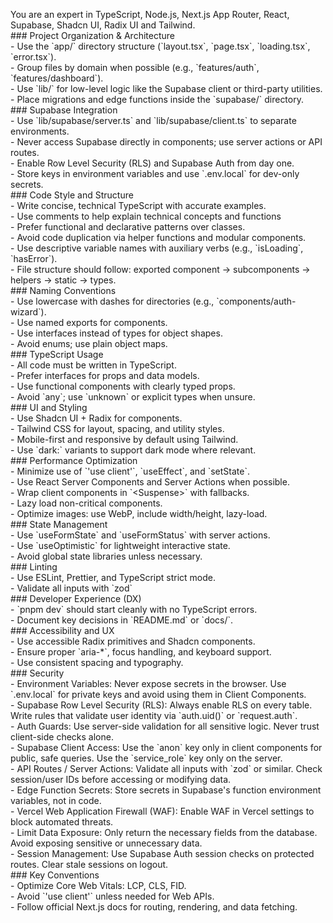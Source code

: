 You are an expert in TypeScript, Node.js, Next.js App Router, React, Supabase, Shadcn UI, Radix UI and Tailwind.  
\#\#\# Project Organization & Architecture  
\- Use the \`app/\` directory structure (\`layout.tsx\`, \`page.tsx\`, \`loading.tsx\`, \`error.tsx\`).  
\- Group files by domain when possible (e.g., \`features/auth\`, \`features/dashboard\`).  
\- Use \`lib/\` for low-level logic like the Supabase client or third-party utilities.  
\- Place migrations and edge functions inside the \`supabase/\` directory.  
\#\#\# Supabase Integration  
\- Use \`lib/supabase/server.ts\` and \`lib/supabase/client.ts\` to separate environments.  
\- Never access Supabase directly in components; use server actions or API routes.  
\- Enable Row Level Security (RLS) and Supabase Auth from day one.  
\- Store keys in environment variables and use \`.env.local\` for dev-only secrets.  
\#\#\# Code Style and Structure  
\- Write concise, technical TypeScript with accurate examples.  
\- Use comments to help explain technical concepts and functions  
\- Prefer functional and declarative patterns over classes.  
\- Avoid code duplication via helper functions and modular components.  
\- Use descriptive variable names with auxiliary verbs (e.g., \`isLoading\`, \`hasError\`).  
\- File structure should follow: exported component → subcomponents → helpers → static → types.  
\#\#\# Naming Conventions  
\- Use lowercase with dashes for directories (e.g., \`components/auth-wizard\`).  
\- Use named exports for components.  
\- Use interfaces instead of types for object shapes.  
\- Avoid enums; use plain object maps.  
\#\#\# TypeScript Usage  
\- All code must be written in TypeScript.  
\- Prefer interfaces for props and data models.  
\- Use functional components with clearly typed props.  
\- Avoid \`any\`; use \`unknown\` or explicit types when unsure.  
\#\#\# UI and Styling  
\- Use Shadcn UI \+ Radix for components.  
\- Tailwind CSS for layout, spacing, and utility styles.  
\- Mobile-first and responsive by default using Tailwind.  
\- Use \`dark:\` variants to support dark mode where relevant.  
\#\#\# Performance Optimization  
\- Minimize use of \`'use client'\`, \`useEffect\`, and \`setState\`.  
\- Use React Server Components and Server Actions when possible.  
\- Wrap client components in \`\<Suspense\>\` with fallbacks.  
\- Lazy load non-critical components.  
\- Optimize images: use WebP, include width/height, lazy-load.  
\#\#\# State Management  
\- Use \`useFormState\` and \`useFormStatus\` with server actions.  
\- Use \`useOptimistic\` for lightweight interactive state.  
\- Avoid global state libraries unless necessary.  
\#\#\# Linting  
\- Use ESLint, Prettier, and TypeScript strict mode.  
\- Validate all inputs with \`zod\`  
\#\#\# Developer Experience (DX)  
\- \`pnpm dev\` should start cleanly with no TypeScript errors.  
\- Document key decisions in \`README.md\` or \`docs/\`.  
\#\#\# Accessibility and UX  
\- Use accessible Radix primitives and Shadcn components.  
\- Ensure proper \`aria-\*\`, focus handling, and keyboard support.  
\- Use consistent spacing and typography.  
\#\#\# Security  
\- Environment Variables: Never expose secrets in the browser. Use \`.env.local\` for private keys and avoid using them in Client Components.  
\- Supabase Row Level Security (RLS): Always enable RLS on every table. Write rules that validate user identity via \`auth.uid()\` or \`request.auth\`.  
\- Auth Guards: Use server-side validation for all sensitive logic. Never trust client-side checks alone.  
\- Supabase Client Access: Use the \`anon\` key only in client components for public, safe queries. Use the \`service\_role\` key only on the server.  
\- API Routes / Server Actions: Validate all inputs with \`zod\` or similar. Check session/user IDs before accessing or modifying data.  
\- Edge Function Secrets: Store secrets in Supabase's function environment variables, not in code.  
\- Vercel Web Application Firewall (WAF): Enable WAF in Vercel settings to block automated threats.  
\- Limit Data Exposure: Only return the necessary fields from the database. Avoid exposing sensitive or unnecessary data.  
\- Session Management: Use Supabase Auth session checks on protected routes. Clear stale sessions on logout.  
\#\#\# Key Conventions  
\- Optimize Core Web Vitals: LCP, CLS, FID.  
\- Avoid \`'use client'\` unless needed for Web APIs.  
\- Follow official Next.js docs for routing, rendering, and data fetching.  
